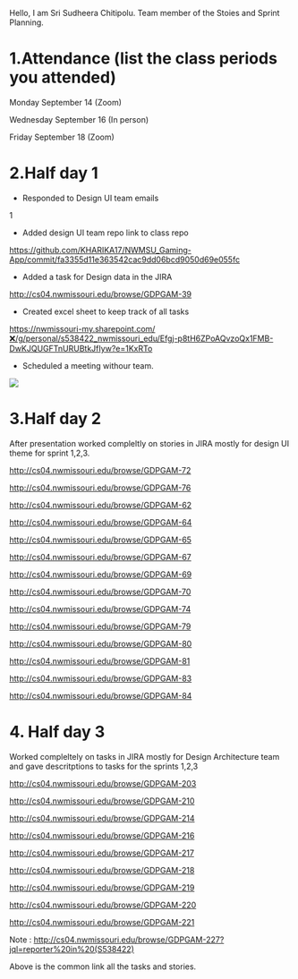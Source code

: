 Hello, I am Sri Sudheera Chitipolu. Team member of the Stoies and Sprint Planning.

# 1.Attendance (list the class periods you attended)

Monday September 14 (Zoom)

Wednesday September 16 (In person)

Friday September 18 (Zoom)

# 2.Half day 1

* Responded to Design UI team emails

1[](https://raw.githubusercontent.com/KHARIKA17/NWMSU_Gaming-App/master/StoriesAndSprintPlanning/sudheera/Screenshot%20(142).png)

* Added design UI team repo link to class repo 

https://github.com/KHARIKA17/NWMSU_Gaming-App/commit/fa3355d11e363542cac9dd06bcd9050d69e055fc

* Added a task for Design data in the JIRA
 
 http://cs04.nwmissouri.edu/browse/GDPGAM-39

* Created excel sheet to keep track of all tasks

https://nwmissouri-my.sharepoint.com/❌/g/personal/s538422_nwmissouri_edu/Efgj-p8tH6ZPoAQvzoQx1FMB-DwKJQUGFTnURUBtkJfIyw?e=1KxRTo

* Scheduled a meeting withour team.

![](https://raw.githubusercontent.com/KHARIKA17/NWMSU_Gaming-App/master/StoriesAndSprintPlanning/Screenshot%20(141).png)

# 3.Half day 2

After presentation worked compleltly on stories in JIRA mostly for design UI theme for sprint 1,2,3.

http://cs04.nwmissouri.edu/browse/GDPGAM-72

http://cs04.nwmissouri.edu/browse/GDPGAM-76

http://cs04.nwmissouri.edu/browse/GDPGAM-62

http://cs04.nwmissouri.edu/browse/GDPGAM-64

http://cs04.nwmissouri.edu/browse/GDPGAM-65

http://cs04.nwmissouri.edu/browse/GDPGAM-67

http://cs04.nwmissouri.edu/browse/GDPGAM-69

http://cs04.nwmissouri.edu/browse/GDPGAM-70

http://cs04.nwmissouri.edu/browse/GDPGAM-74

http://cs04.nwmissouri.edu/browse/GDPGAM-79

http://cs04.nwmissouri.edu/browse/GDPGAM-80

http://cs04.nwmissouri.edu/browse/GDPGAM-81

http://cs04.nwmissouri.edu/browse/GDPGAM-83

http://cs04.nwmissouri.edu/browse/GDPGAM-84


# 4. Half day 3 

Worked compleltely on tasks in JIRA mostly for Design Architecture team and gave descritptions to tasks for the sprints 1,2,3

http://cs04.nwmissouri.edu/browse/GDPGAM-203

http://cs04.nwmissouri.edu/browse/GDPGAM-210

http://cs04.nwmissouri.edu/browse/GDPGAM-214

http://cs04.nwmissouri.edu/browse/GDPGAM-216

http://cs04.nwmissouri.edu/browse/GDPGAM-217

http://cs04.nwmissouri.edu/browse/GDPGAM-218

http://cs04.nwmissouri.edu/browse/GDPGAM-219

http://cs04.nwmissouri.edu/browse/GDPGAM-220

http://cs04.nwmissouri.edu/browse/GDPGAM-221


Note : http://cs04.nwmissouri.edu/browse/GDPGAM-227?jql=reporter%20in%20(S538422)

Above is the common link all the tasks and stories.
